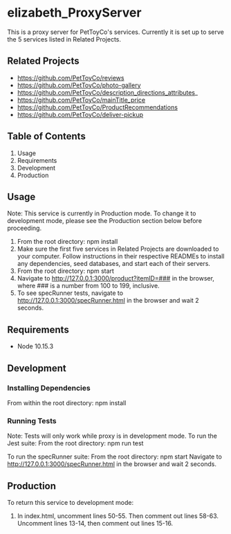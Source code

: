 # elizabeth_ProxyServer
This is a proxy server for PetToyCo's services. Currently it is set up to serve the 5 services listed in Related Projects.

## Related Projects
- https://github.com/PetToyCo/reviews
- https://github.com/PetToyCo/photo-gallery
- https://github.com/PetToyCo/description_directions_attributes_
- https://github.com/PetToyCo/mainTitle_price
- https://github.com/PetToyCo/ProductRecommendations
- https://github.com/PetToyCo/deliver-pickup

## Table of Contents
  1. Usage
  2. Requirements
  3. Development
  4. Production

## Usage
Note: This service is currently in Production mode. To change it to development mode, please see the Production section below before proceeding.
1. From the root directory: npm install
2. Make sure the first five services in Related Projects are downloaded to your computer. Follow instructions in their respective READMEs to install any dependencies, seed databases, and start each of their servers.
3. From the root directory: npm start
4. Navigate to http://127.0.0.1:3000/product?itemID=### in the browser, where ### is a number from 100 to 199, inclusive.
5. To see specRunner tests, navigate to http://127.0.0.1:3000/specRunner.html in the browser and wait 2 seconds.

## Requirements
- Node 10.15.3

## Development

### Installing Dependencies
From within the root directory:
npm install

### Running Tests
Note: Tests will only work while proxy is in development mode.
To run the Jest suite:
From the root directory: npm run test

To run the specRunner suite:
From the root directory: npm start
Navigate to http://127.0.0.1:3000/specRunner.html in the browser and wait 2 seconds.

## Production
To return this service to development mode:
1. In index.html, uncomment lines 50-55. Then comment out lines 58-63. Uncomment lines 13-14, then comment out lines 15-16.
